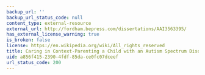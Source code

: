 ```yaml
---
backup_url: ''
backup_url_status_code: null
content_type: external-resource
external_url: http://fordham.bepress.com/dissertations/AAI3563395/
has_external_license_warning: true
is_broken: false
license: https://en.wikipedia.org/wiki/All_rights_reserved
title: Caring in Context-Parenting a Child with an Autism Spectrum Disorder in India
uid: a856f415-2390-4fdf-85da-ce0fc07dceef
url_status_code: 200
---
```

